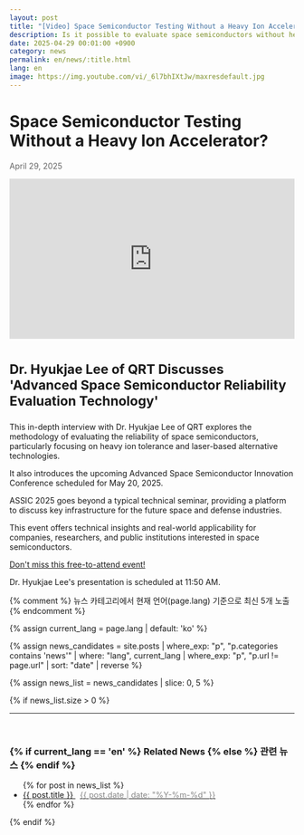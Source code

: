 ```yaml
---
layout: post
title: "[Video] Space Semiconductor Testing Without a Heavy Ion Accelerator?"
description: Is it possible to evaluate space semiconductors without heavy ion accelerators? Dr. Hyukjae Lee from QRT introduces advanced evaluation methods including laser-based alternatives. Includes details about the ASSIC 2025 conference on May 20, 2025.
date: 2025-04-29 00:01:00 +0900
category: news
permalink: en/news/:title.html
lang: en
image: https://img.youtube.com/vi/_6l7bhIXtJw/maxresdefault.jpg
---
```


# Space Semiconductor Testing Without a Heavy Ion Accelerator?
<p style="color: #666666">April 29, 2025</p>

<style>.embed-container { position: relative; padding-bottom: 56.25%; height: 0; overflow: hidden; max-width: 100%; } .embed-container iframe, .embed-container object, .embed-container embed { position: absolute; top: 0; left: 0; width: 100%; height: 100%; }</style><div class='embed-container'><iframe src='https://www.youtube.com/embed//_6l7bhIXtJw' frameborder='0' allowfullscreen></iframe></div>

<script type="application/ld+json">
{
  "@context": "https://schema.org",
  "@type": "VideoObject",
  "name": "Space Semiconductor Testing Without a Heavy Ion Accelerator?",
  "description": "Dr. Hyukjae Lee from QRT introduces advanced space semiconductor evaluation methods including laser-based alternatives.",
  "thumbnailUrl": "https://img.youtube.com/vi/_6l7bhIXtJw/maxresdefault.jpg",
  "uploadDate": "2025-04-29",
  "contentUrl": "https://www.youtube.com/watch?v=_6l7bhIXtJw",
  "embedUrl": "https://www.youtube.com/embed/_6l7bhIXtJw"
}
</script>


<br>

<p style="font-size:23px"> <b>Dr. Hyukjae Lee of QRT Discusses 'Advanced Space Semiconductor Reliability Evaluation Technology'</b></p>

<p>This in-depth interview with Dr. Hyukjae Lee of QRT explores the methodology of evaluating the reliability of space semiconductors, particularly focusing on heavy ion tolerance and laser-based alternative technologies.</p>
<p>It also introduces the upcoming Advanced Space Semiconductor Innovation Conference scheduled for May 20, 2025.</p>
<p>ASSIC 2025 goes beyond a typical technical seminar, providing a platform to discuss key infrastructure for the future space and defense industries.</p>
<p>This event offers technical insights and real-world applicability for companies, researchers, and public institutions interested in space semiconductors.</p>

[Don't miss this free-to-attend event!](https://yelec.kr/product/assic2025/)

Dr. Hyukjae Lee's presentation is scheduled at 11:50 AM.


{% comment %}
뉴스 카테고리에서 현재 언어(page.lang) 기준으로 최신 5개 노출
{% endcomment %}

{% assign current_lang = page.lang | default: 'ko' %}

{% assign news_candidates = site.posts
  | where_exp: "p", "p.categories contains 'news'"
  | where: "lang", current_lang
  | where_exp: "p", "p.url != page.url"
  | sort: "date"
  | reverse
%}

{% assign news_list = news_candidates | slice: 0, 5 %}

{% if news_list.size > 0 %}
  <hr>
  <br>
  <h3>
    {% if current_lang == 'en' %}
      Related News
    {% else %}
      관련 뉴스
    {% endif %}
  </h3>

  <ul class="related-news">
    {% for post in news_list %}
      <li>
        <a href="{{ post.url | relative_url }}">
          {{ post.title }}
          <span class="news-date" style="margin-left:8px; color:#888;">
            {{ post.date | date: "%Y-%m-%d" }}
          </span>
        </a>
      </li>
    {% endfor %}
  </ul>
{% endif %}
